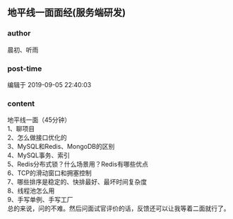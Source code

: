 ## 地平线一面面经(服务端研发)
### author 
晨初、听雨
### post-time 

编辑于  2019-09-05 22:40:03
### content 
<div class="post-topic-des nc-post-content">
 <div>
  地平线一面（45分钟）
 </div>
 <div>
  1、聊项目
  <br/>
  2、怎么做接口优化的
  <br/>
  3、MySQL和Redis、MongoDB的区别
  <br/>
  4、MySQL事务、索引
  <br/>
  5、Redis分布式锁？什么场景用？Redis有哪些优点
  <br/>
  6、TCP的滑动窗口和拥塞控制
  <br/>
  7、哪些排序是稳定的、快排最好、最坏时间复杂度
  <br/>
  8、线程池怎么用
  <br/>
  9、手写单例、手写工厂
 </div>
 <div>
  总的来说，问的不难。然后问面试官评价的话，反馈还可以让我等着二面就行了。
 </div>
</div>
